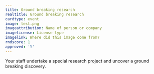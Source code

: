 ```yaml
---
title: Ground breaking research
realtitle: Ground breaking research
cardtype: event
image: test.png
imageattribution: Name of person or company
imagelicense: License type
imagelink: Where did this image come from?
rndscore: 1
approved: 'Y'
---
```


Your staff undertake a special research project and uncover a ground breaking discovery.
